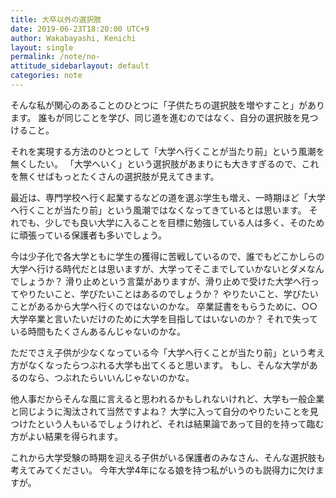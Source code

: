 ```yaml
---
title: 大卒以外の選択肢
date: 2019-06-23T18:20:00 UTC+9
author: Wakabayashi, Kenichi
layout: single
permalink: /note/no-
attitude_sidebarlayout: default
categories: note
---
```

そんな私が関心のあることのひとつに「子供たちの選択肢を増やすこと」があります。
誰もが同じことを学び、同じ道を進むのではなく、自分の選択肢を見つけること。

それを実現する方法のひとつとして「大学へ行くことが当たり前」という風潮を無くしたい。
「大学へいく」という選択肢があまりにも大きすぎるので、これを無くせばもっとたくさんの選択肢が見えてきます。

最近は、専門学校へ行く起業するなどの道を選ぶ学生も増え、一時期ほど「大学へ行くことが当たり前」という風潮ではなくなってきているとは思います。
それでも、少しでも良い大学に入ることを目標に勉強している人は多く、そのために頑張っている保護者も多いでしょう。

今は少子化で各大学ともに学生の獲得に苦戦しているので、誰でもどこかしらの大学へ行ける時代だとは思いますが、大学ってそこまでしていかないとダメなんでしょうか？
滑り止めという言葉がありますが、滑り止めで受けた大学へ行ってやりたいこと、学びたいことはあるのでしょうか？
やりたいこと、学びたいことがあるから大学へ行くのではないのかな。
卒業証書をもらうために、○○大学卒業と言いたいだけのために大学を目指してはいないのか？
それで失っている時間もたくさんあるんじゃないのかな。

ただでさえ子供が少なくなっている今「大学へ行くことが当たり前」という考え方がなくなったらつぶれる大学も出てくると思います。
もし、そんな大学があるのなら、つぶれたらいいんじゃないのかな。

他人事だからそんな風に言えると思われるかもしれないけれど、大学も一般企業と同じように淘汰されて当然ですよね？
大学に入って自分のやりたいことを見つけたという人もいるでしょうけれど、それは結果論であって目的を持って臨む方がよい結果を得られます。

これから大学受験の時期を迎える子供がいる保護者のみなさん、そんな選択肢も考えてみてください。
今年大学4年になる娘を持つ私がいうのも説得力に欠けますが。
